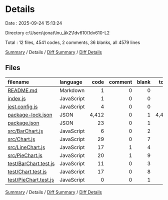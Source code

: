 # Details

Date : 2025-09-24 15:13:24

Directory c:\\Users\\jonat\\lnu_åk2\\1dv610\\1dv610-L2

Total : 12 files,  4541 codes, 2 comments, 36 blanks, all 4579 lines

[Summary](results.md) / Details / [Diff Summary](diff.md) / [Diff Details](diff-details.md)

## Files
| filename | language | code | comment | blank | total |
| :--- | :--- | ---: | ---: | ---: | ---: |
| [README.md](/README.md) | Markdown | 1 | 0 | 0 | 1 |
| [index.js](/index.js) | JavaScript | 1 | 0 | 0 | 1 |
| [jest.config.js](/jest.config.js) | JavaScript | 4 | 0 | 0 | 4 |
| [package-lock.json](/package-lock.json) | JSON | 4,412 | 0 | 1 | 4,413 |
| [package.json](/package.json) | JSON | 23 | 0 | 1 | 24 |
| [src/BarChart.js](/src/BarChart.js) | JavaScript | 6 | 0 | 2 | 8 |
| [src/Chart.js](/src/Chart.js) | JavaScript | 29 | 0 | 7 | 36 |
| [src/LineChart.js](/src/LineChart.js) | JavaScript | 17 | 1 | 4 | 22 |
| [src/PieChart.js](/src/PieChart.js) | JavaScript | 20 | 1 | 9 | 30 |
| [test/BarChart.test.js](/test/BarChart.test.js) | JavaScript | 11 | 0 | 3 | 14 |
| [test/Chart.test.js](/test/Chart.test.js) | JavaScript | 17 | 0 | 8 | 25 |
| [test/PieChart.test.js](/test/PieChart.test.js) | JavaScript | 0 | 0 | 1 | 1 |

[Summary](results.md) / Details / [Diff Summary](diff.md) / [Diff Details](diff-details.md)